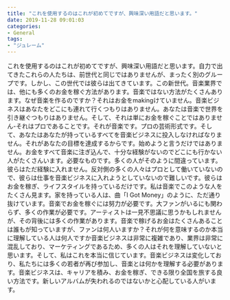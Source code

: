 ```yaml
---
title: "これを使用するのはこれが初めてですが、興味深い用語だと思います。"
date: 2019-11-28 09:01:03
categories:
- General
tags:
- "ジュレーム"
---
```


これを使用するのはこれが初めてですが、興味深い用語だと思います。自力で出てきたこれらの人たちは、前世代と同じではありませんが、まったく別のグループです。しかし、この世代では彼らは出てきています。この新世代。音楽業界では、他にも多くのお金を稼ぐ方法があります。音楽ではない方法がたくさんあります。なぜ音楽を作るのですか？それはお金をmakingけていません。音楽ビジネスはあなたをどこにも連れて行くつもりはありません。あなたは音楽で世界を引き継ぐつもりはありません。そして、それは単にお金を稼ぐことではありません-それはプロであることです。それが音楽です。プロの芸術形式です。そして、あなたはあなたが持っているすべてを音楽ビジネスに投入しなければなりません。それがあなたの目標を達成するからです。始めようと言うだけではありません。お金をすべて音楽に注ぎ込んで、十分な経験がないのでどこにも行かない人がたくさんいます。必要なものです。多くの人がそのように間違っています。彼らはただ経験に入れません。反対側の多くの人々はプロとして働いていないので、彼らは仕事を音楽ビジネスに入れようとしていないので難しいです。彼らはお金を稼ぎ、ライフスタイルを持っているだけです。私は音楽でこのような人をたくさん見ます。家を持っている人は、曲「I Got Money」のように、ただ通り抜けています。音楽でお金を稼ぐには努力が必要です。大ファンがいるにも関わらず、多くの作業が必要です。アーティストは一見不思議に思うかもしれませんが、その背後には多くの作業があります。音楽で稼げるお金はたくさんあることは誰もが知っていますが、ファンは何人いますか？それが何を意味するのか本当に理解している人は何人ですか音楽ビジネスは非常に複雑であり、業界は非常に混乱しており、マーケティングであるため、多くの人はそれを理解していないと思います。そして、私はこれを本当に信じています。音楽ビジネスは変化しており、私たちには多くの若者が再び参加し、音楽とは何かを理解する必要があります。音楽ビジネスは、キャリアを積み、お金を稼ぎ、できる限り全国を旅する良い方法です。新しいアルバムが失われるのではないかと心配している人がいます。
